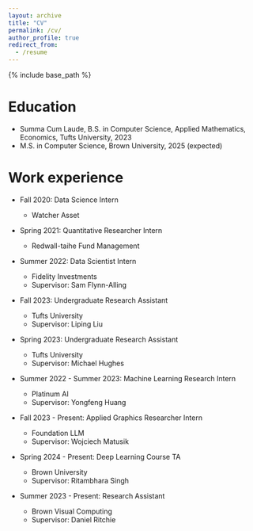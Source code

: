 ```yaml
---
layout: archive
title: "CV"
permalink: /cv/
author_profile: true
redirect_from:
  - /resume
---
```


{% include base_path %}

Education
======
* Summa Cum Laude, B.S. in Computer Science, Applied Mathematics, Economics, Tufts University, 2023
* M.S. in Computer Science, Brown University, 2025 (expected)

Work experience
======
* Fall 2020: Data Science Intern
  * Watcher Asset

* Spring 2021: Quantitative Researcher Intern
  * Redwall-taihe Fund Management

* Summer 2022: Data Scientist Intern
  * Fidelity Investments
  * Supervisor: Sam Flynn-Alling 

* Fall 2023: Undergraduate Research Assistant
  * Tufts University
  * Supervisor: Liping Liu

* Spring 2023: Undergraduate Research Assistant
  * Tufts University
  * Supervisor: Michael Hughes

* Summer 2022 - Summer 2023: Machine Learning Research Intern
  * Platinum AI
  * Supervisor: Yongfeng Huang
  
* Fall 2023 - Present: Applied Graphics Researcher Intern
  * Foundation LLM
  * Supervisor: Wojciech Matusik

* Spring 2024 - Present: Deep Learning Course TA
  * Brown University
  * Supervisor: Ritambhara Singh

* Summer 2023 - Present: Research Assistant
  * Brown Visual Computing
  * Supervisor: Daniel Ritchie

<!-- Service and leadership
======
* Currently signed in to 43 different slack teams -->
